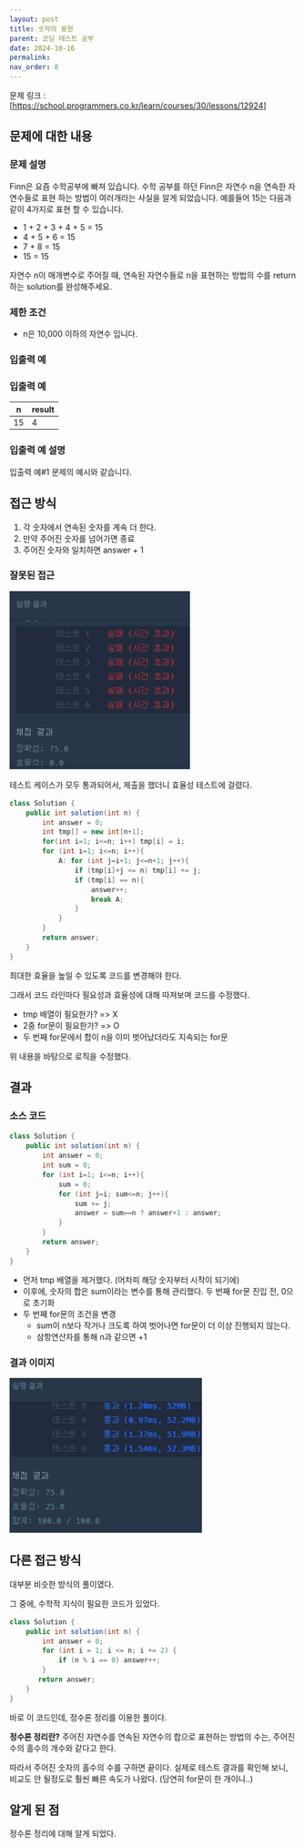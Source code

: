 ```yaml
---
layout: post
title: 숫자의 표현
parent: 코딩 테스트 공부
date: 2024-10-16
permalink:
nav_order: 8
---
```


문제 링크 : [https://school.programmers.co.kr/learn/courses/30/lessons/12924]

## 문제에 대한 내용

### 문제 설명

Finn은 요즘 수학공부에 빠져 있습니다. 수학 공부를 하던 Finn은 자연수 n을 연속한 자연수들로 표현 하는 방법이 여러개라는 사실을 알게 되었습니다. 예를들어 15는 다음과 같이 4가지로 표현 할 수 있습니다.

- 1 + 2 + 3 + 4 + 5 = 15
- 4 + 5 + 6 = 15
- 7 + 8 = 15
- 15 = 15

자연수 n이 매개변수로 주어질 때, 연속된 자연수들로 n을 표현하는 방법의 수를 return하는 solution를 완성해주세요.

### 제한 조건

- n은 10,000 이하의 자연수 입니다.

### 입출력 예

### 입출력 예

| n   | result |
| --- | ------ |
| 15  | 4      |

### 입출력 예 설명

입출력 예#1
문제의 예시와 같습니다.

## 접근 방식

1. 각 숫자에서 연속된 숫자를 계속 더 한다.
2. 만약 주어진 숫자를 넘어가면 종료
3. 주어진 숫자와 일치하면 answer + 1

### 잘못된 접근

![alt text](/공부/코딩-테스트-공부/image-6.png)

테스트 케이스가 모두 통과되어서, 제출을 했더니 효율성 테스트에 걸렸다.

```java
class Solution {
    public int solution(int n) {
        int answer = 0;
        int tmp[] = new int[n+1];
        for(int i=1; i<=n; i++) tmp[i] = i;
        for (int i=1; i<=n; i++){
            A: for (int j=i+1; j<=n+1; j++){
                if (tmp[i]+j <= n) tmp[i] += j;
                if (tmp[i] == n){
                    answer++;
                    break A;
                }
            }
        }
        return answer;
    }
}
```

최대한 효율을 높일 수 있도록 코드를 변경해야 한다.

그래서 코드 라인마다 필요성과 효율성에 대해 따져보며 코드를 수정했다.

- tmp 배열이 필요한가? => X
- 2중 for문이 필요한가? => O
- 두 번째 for문에서 합이 n을 이미 벗어났더라도 지속되는 for문

위 내용을 바탕으로 로직을 수정했다.

## 결과

### 소스 코드

```java
class Solution {
    public int solution(int n) {
        int answer = 0;
        int sum = 0;
        for (int i=1; i<=n; i++){
            sum = 0;
            for (int j=i; sum<=n; j++){
                sum += j;
                answer = sum==n ? answer+1 : answer;
            }
        }
        return answer;
    }
}
```

- 먼저 tmp 배열을 제거했다. (어차피 해당 숫자부터 시작이 되기에)
- 이후에, 숫자의 합은 sum이라는 변수를 통해 관리했다. 두 번째 for문 진입 전, 0으로 초기화
- 두 번째 for문의 조건을 변경
  - sum이 n보다 작거나 크도록 하여 벗어나면 for문이 더 이상 진행되지 않는다.
  - 삼항연산자를 통해 n과 같으면 +1

### 결과 이미지

![alt text](/공부/코딩-테스트-공부/image-7.png)

## 다른 접근 방식

대부분 비슷한 방식의 풀이였다.

그 중에, 수학적 지식이 필요한 코드가 있었다.

```java
class Solution {
    public int solution(int n) {
        int answer = 0;
        for (int i = 1; i <= n; i += 2) {
            if (n % i == 0) answer++;
        }
       return answer;
    }
}
```

바로 이 코드인데, 정수론 정리를 이용한 풀이다.

**정수론 정리란?** 주어진 자연수를 연속된 자연수의 합으로 표현하는 방법의 수는, 주어진 수의 홀수의 개수와 같다고 한다.

따라서 주어진 숫자의 홀수의 수를 구하면 끝이다.
실제로 테스트 결과를 확인해 보니, 비교도 안 될정도로 훨씬 빠른 속도가 나왔다. (당연히 for문이 한 개이니..)

## 알게 된 점

정수론 정리에 대해 알게 되었다.

[https://school.programmers.co.kr/learn/courses/30/lessons/12924]: https://school.programmers.co.kr/learn/courses/30/lessons/12924
